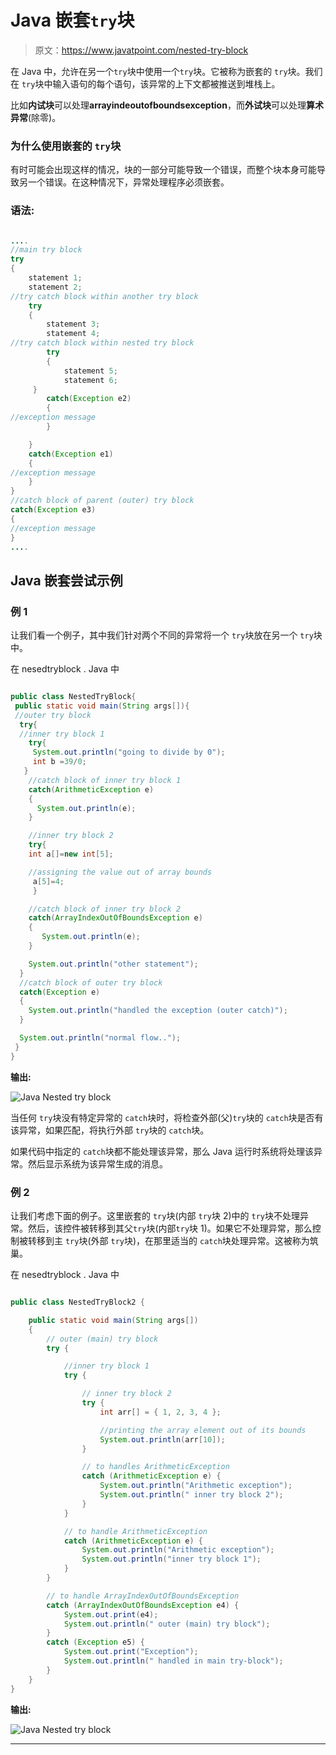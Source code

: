 # Java 嵌套`try`块

> 原文：<https://www.javatpoint.com/nested-try-block>

在 Java 中，允许在另一个`try`块中使用一个`try`块。它被称为嵌套的 `try`块。我们在 `try`块中输入语句的每个语句，该异常的上下文都被推送到堆栈上。

比如**内试块**可以处理**arrayindeoutofboundsexception**，而**外试块**可以处理**算术异常**(除零)。

### 为什么使用嵌套的 `try`块

有时可能会出现这样的情况，块的一部分可能导致一个错误，而整个块本身可能导致另一个错误。在这种情况下，异常处理程序必须嵌套。

### 语法:

```java

....  
//main try block
try  
{  
    statement 1;  
    statement 2;  
//try catch block within another try block
    try  
    {  
        statement 3;  
        statement 4;  
//try catch block within nested try block
    	try  
    	{  
        	statement 5;  
        	statement 6;  
   	 }  
    	catch(Exception e2)  
    	{  
//exception message
    	}  

    }  
    catch(Exception e1)  
    {  
//exception message
    }  
}  
//catch block of parent (outer) try block
catch(Exception e3)  
{  
//exception message
}  
.... 

```

## Java 嵌套尝试示例

### 例 1

让我们看一个例子，其中我们针对两个不同的异常将一个 `try`块放在另一个 `try`块中。

在 nesedtryblock . Java 中

```java

public class NestedTryBlock{  
 public static void main(String args[]){ 
 //outer try block 
  try{  
  //inner try block 1
    try{  
     System.out.println("going to divide by 0");  
     int b =39/0;  
   }
    //catch block of inner try block 1
    catch(ArithmeticException e)
    {
      System.out.println(e);
    }  

    //inner try block 2
    try{  
    int a[]=new int[5];  

    //assigning the value out of array bounds
     a[5]=4;  
     }

    //catch block of inner try block 2
    catch(ArrayIndexOutOfBoundsException e)
    {
       System.out.println(e);
    }  

    System.out.println("other statement");  
  }
  //catch block of outer try block
  catch(Exception e)
  {
    System.out.println("handled the exception (outer catch)");
  }  

  System.out.println("normal flow..");  
 }  
}

```

**输出:**

![Java Nested try block](../img/f12eb2ede3a24e4be21cda95b2af6684.png)

当任何 `try`块没有特定异常的 `catch`块时，将检查外部(父)`try`块的 `catch`块是否有该异常，如果匹配，将执行外部 `try`块的 `catch`块。

如果代码中指定的 `catch`块都不能处理该异常，那么 Java 运行时系统将处理该异常。然后显示系统为该异常生成的消息。

### 例 2

让我们考虑下面的例子。这里嵌套的 `try`块(内部 `try`块 2)中的 `try`块不处理异常。然后，该控件被转移到其父`try`块(内部`try`块 1)。如果它不处理异常，那么控制被转移到主 `try`块(外部 `try`块)，在那里适当的 `catch`块处理异常。这被称为筑巢。

在 nesedtryblock . Java 中

```java

public class NestedTryBlock2 {

    public static void main(String args[])
    {
        // outer (main) try block
        try {

            //inner try block 1 
            try {

                // inner try block 2
                try {
                    int arr[] = { 1, 2, 3, 4 };

                    //printing the array element out of its bounds
                    System.out.println(arr[10]);
                }

                // to handles ArithmeticException
                catch (ArithmeticException e) {
                    System.out.println("Arithmetic exception");
                    System.out.println(" inner try block 2");
                }
            }

            // to handle ArithmeticException 
            catch (ArithmeticException e) {
                System.out.println("Arithmetic exception");
                System.out.println("inner try block 1");
            }
        }

        // to handle ArrayIndexOutOfBoundsException 
        catch (ArrayIndexOutOfBoundsException e4) {
            System.out.print(e4);
            System.out.println(" outer (main) try block");
        }
        catch (Exception e5) {
            System.out.print("Exception");
            System.out.println(" handled in main try-block");
        }
    }
}

```

**输出:**

![Java Nested try block](../img/755d74339f5813ec30d9a854447ae91e.png)

* * *